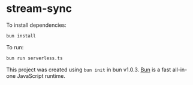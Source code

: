 # stream-sync

To install dependencies:

```bash
bun install
```

To run:

```bash
bun run serverless.ts
```

This project was created using `bun init` in bun v1.0.3. [Bun](https://bun.sh) is a fast all-in-one JavaScript runtime.
